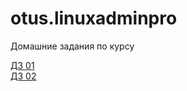 # otus.linuxadminpro

Домашние задания по курсу

[ДЗ 01](https://github.com/BerdnikovAE/manual_kernel_update) <br>
[ДЗ 02](https://github.com/BerdnikovAE/otus.linuxadminpro/tree/main/02)
